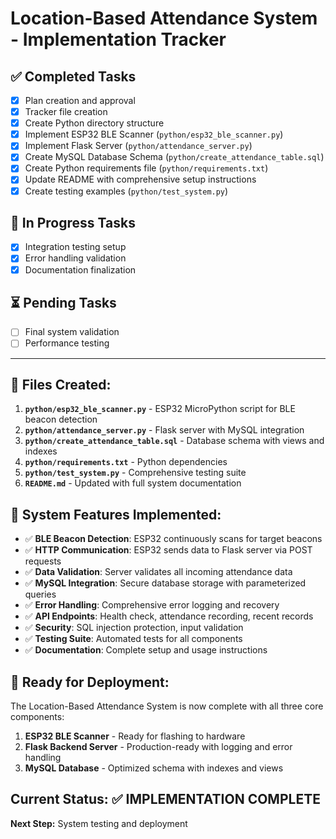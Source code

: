 # Location-Based Attendance System - Implementation Tracker

## ✅ Completed Tasks
- [x] Plan creation and approval
- [x] Tracker file creation
- [x] Create Python directory structure
- [x] Implement ESP32 BLE Scanner (`python/esp32_ble_scanner.py`)
- [x] Implement Flask Server (`python/attendance_server.py`)
- [x] Create MySQL Database Schema (`python/create_attendance_table.sql`)
- [x] Create Python requirements file (`python/requirements.txt`)
- [x] Update README with comprehensive setup instructions
- [x] Create testing examples (`python/test_system.py`)

## 🔄 In Progress Tasks
- [x] Integration testing setup
- [x] Error handling validation
- [x] Documentation finalization

## ⏳ Pending Tasks
- [ ] Final system validation
- [ ] Performance testing

---

## 📁 Files Created:
1. **`python/esp32_ble_scanner.py`** - ESP32 MicroPython script for BLE beacon detection
2. **`python/attendance_server.py`** - Flask server with MySQL integration
3. **`python/create_attendance_table.sql`** - Database schema with views and indexes
4. **`python/requirements.txt`** - Python dependencies
5. **`python/test_system.py`** - Comprehensive testing suite
6. **`README.md`** - Updated with full system documentation

## 🎯 System Features Implemented:
- ✅ **BLE Beacon Detection**: ESP32 continuously scans for target beacons
- ✅ **HTTP Communication**: ESP32 sends data to Flask server via POST requests
- ✅ **Data Validation**: Server validates all incoming attendance data
- ✅ **MySQL Integration**: Secure database storage with parameterized queries
- ✅ **Error Handling**: Comprehensive error logging and recovery
- ✅ **API Endpoints**: Health check, attendance recording, recent records
- ✅ **Security**: SQL injection protection, input validation
- ✅ **Testing Suite**: Automated tests for all components
- ✅ **Documentation**: Complete setup and usage instructions

## 🚀 Ready for Deployment:
The Location-Based Attendance System is now complete with all three core components:

1. **ESP32 BLE Scanner** - Ready for flashing to hardware
2. **Flask Backend Server** - Production-ready with logging and error handling
3. **MySQL Database** - Optimized schema with indexes and views

## Current Status: ✅ IMPLEMENTATION COMPLETE
**Next Step:** System testing and deployment
